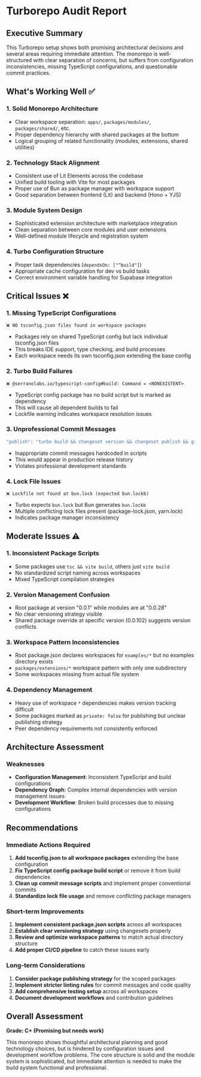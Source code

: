 # Turborepo Audit Report

## Executive Summary

This Turborepo setup shows both promising architectural decisions and several areas requiring immediate attention. The monorepo is well-structured with clear separation of concerns, but suffers from configuration inconsistencies, missing TypeScript configurations, and questionable commit practices.

## What's Working Well ✅

### 1. **Solid Monorepo Architecture**

- Clear workspace separation: `apps/`, `packages/modules/`, `packages/shared/`, etc.
- Proper dependency hierarchy with shared packages at the bottom
- Logical grouping of related functionality (modules, extensions, shared utilities)

### 2. **Technology Stack Alignment**

- Consistent use of Lit Elements across the codebase
- Unified build tooling with Vite for most packages
- Proper use of Bun as package manager with workspace support
- Good separation between frontend (Lit) and backend (Hono + YJS)

### 3. **Module System Design**

- Sophisticated extension architecture with marketplace integration
- Clean separation between core modules and user extensions
- Well-defined module lifecycle and registration system

### 4. **Turbo Configuration Structure**

- Proper task dependencies (`dependsOn: ["^build"]`)
- Appropriate cache configuration for dev vs build tasks
- Correct environment variable handling for Supabase integration

## Critical Issues ❌

### 1. **Missing TypeScript Configurations**

```
❌ NO tsconfig.json files found in workspace packages
```

- Packages rely on shared TypeScript config but lack individual tsconfig.json files
- This breaks IDE support, type checking, and build processes
- Each workspace needs its own tsconfig.json extending the base config

### 2. **Turbo Build Failures**

```
❌ @serranolabs.io/typescript-config#build: Command = <NONEXISTENT>
```

- TypeScript config package has no build script but is marked as dependency
- This will cause all dependent builds to fail
- Lockfile warning indicates workspace resolution issues

### 3. **Unprofessional Commit Messages**

```javascript
"publish": "turbo build && changeset version && changeset publish && git add . && git commit -am 'fuck ' "
```

- Inappropriate commit messages hardcoded in scripts
- This would appear in production release history
- Violates professional development standards

### 4. **Lock File Issues**

```
❌ Lockfile not found at bun.lock (expected bun.lockb)
```

- Turbo expects `bun.lock` but Bun generates `bun.lockb`
- Multiple conflicting lock files present (package-lock.json, yarn.lock)
- Indicates package manager inconsistency

## Moderate Issues ⚠️

### 1. **Inconsistent Package Scripts**

- Some packages use `tsc && vite build`, others just `vite build`
- No standardized script naming across workspaces
- Mixed TypeScript compilation strategies

### 2. **Version Management Confusion**

- Root package at version "0.0.1" while modules are at "0.0.28"
- No clear versioning strategy visible
- Shared package override at specific version (0.0.102) suggests version conflicts

### 3. **Workspace Pattern Inconsistencies**

- Root package.json declares workspaces for `examples/*` but no examples directory exists
- `packages/extensions/*` workspace pattern with only one subdirectory
- Some workspaces missing from actual file system

### 4. **Dependency Management**

- Heavy use of workspace `*` dependencies makes version tracking difficult
- Some packages marked as `private: false` for publishing but unclear publishing strategy
- Peer dependency requirements not consistently enforced

## Architecture Assessment

### Weaknesses

- **Configuration Management**: Inconsistent TypeScript and build configurations
- **Dependency Graph**: Complex internal dependencies with version management issues
- **Development Workflow**: Broken build processes due to missing configurations

## Recommendations

### Immediate Actions Required

1. **Add tsconfig.json to all workspace packages** extending the base configuration
2. **Fix TypeScript config package build script** or remove it from build dependencies
3. **Clean up commit message scripts** and implement proper conventional commits
4. **Standardize lock file usage** and remove conflicting package managers

### Short-term Improvements

1. **Implement consistent package.json scripts** across all workspaces
2. **Establish clear versioning strategy** using changesets properly
3. **Review and optimize workspace patterns** to match actual directory structure
4. **Add proper CI/CD pipeline** to catch these issues early

### Long-term Considerations

1. **Consider package publishing strategy** for the scoped packages
2. **Implement stricter linting rules** for commit messages and code quality
3. **Add comprehensive testing setup** across all workspaces
4. **Document development workflows** and contribution guidelines

## Overall Assessment

**Grade: C+ (Promising but needs work)**

This monorepo shows thoughtful architectural planning and good technology choices, but is hindered by configuration issues and development workflow problems. The core structure is solid and the module system is sophisticated, but immediate attention is needed to make the build system functional and professional.

